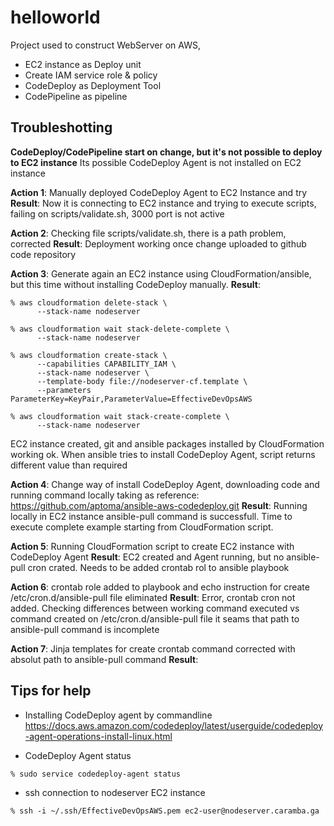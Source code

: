 # helloworld

Project used to construct WebServer on AWS,
- EC2 instance as Deploy unit
- Create IAM service role & policy
- CodeDeploy as Deployment Tool
- CodePipeline as pipeline

## Troubleshotting

**CodeDeploy/CodePipeline start on change, but it's not possible to deploy to EC2 instance**
Its possible CodeDeploy Agent is not installed on EC2 instance

**Action 1**: Manually deployed CodeDeploy Agent to EC2 Instance and try
**Result**: Now it is connecting to EC2 instance and trying to execute scripts, failing on scripts/validate.sh, 3000 port is not active

**Action 2**: Checking file scripts/validate.sh, there is a path problem, corrected
**Result**: Deployment working once change uploaded to github code repository

**Action 3**: Generate again an EC2 instance using CloudFormation/ansible, but this time without installing CodeDeploy manually.
**Result**:

```
% aws cloudformation delete-stack \
      --stack-name nodeserver

% aws cloudformation wait stack-delete-complete \
      --stack-name nodeserver       

% aws cloudformation create-stack \
      --capabilities CAPABILITY_IAM \
      --stack-name nodeserver \
      --template-body file://nodeserver-cf.template \
      --parameters ParameterKey=KeyPair,ParameterValue=EffectiveDevOpsAWS

% aws cloudformation wait stack-create-complete \
      --stack-name nodeserver      
```

EC2 instance created, git and ansible packages installed by CloudFormation working ok.
When ansible tries to install CodeDeploy Agent, script returns different value than required

**Action 4**: Change way of install CodeDeploy Agent, downloading code and running command locally taking as reference: https://github.com/aptoma/ansible-aws-codedeploy.git
**Result**: Running locally in EC2 instance ansible-pull command is successfull. Time to execute complete example starting from CloudFormation script.

**Action 5**: Running CloudFormation script to create EC2 instance with CodeDeploy Agent
**Result**: EC2 created and Agent running, but no ansible-pull cron crated. Needs to be added crontab rol to ansible playbook

**Action 6**: crontab role added to playbook and echo instruction for create /etc/cron.d/ansible-pull file eliminated
**Result**: Error, crontab cron not added. Checking differences between working command executed vs command created on /etc/cron.d/ansible-pull file it seams that path to ansible-pull command is incomplete

**Action 7**: Jinja templates for create crontab command corrected with absolut path to ansible-pull command
**Result**:


## Tips for help

- Installing CodeDeploy agent by commandline
https://docs.aws.amazon.com/codedeploy/latest/userguide/codedeploy-agent-operations-install-linux.html

- CodeDeploy Agent status

```
% sudo service codedeploy-agent status
```

- ssh connection to nodeserver EC2 instance

```
% ssh -i ~/.ssh/EffectiveDevOpsAWS.pem ec2-user@nodeserver.caramba.ga
```
